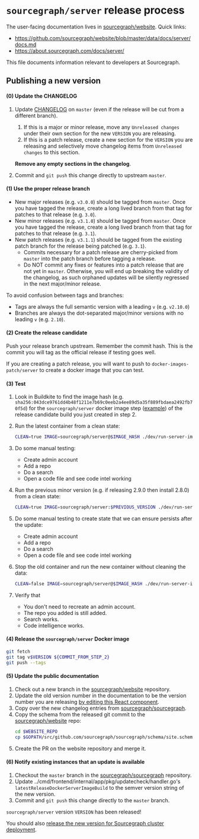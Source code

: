 # `sourcegraph/server` release process

The user-facing documentation lives in
[sourcegraph/website](https://github.com/sourcegraph/website). Quick links:

- https://github.com/sourcegraph/website/blob/master/data/docs/server/docs.md
- https://about.sourcegraph.com/docs/server/

This file documents information relevant to developers at Sourcegraph.

## Publishing a new version

#### (0) Update the CHANGELOG

1.  Update [CHANGELOG](../../CHANGELOG.md) on `master` (even if the release will be cut from a different branch).

    1.  If this is a major or minor release, move any `Unreleased changes` under their own section
        for the new `VERSION` you are releasing.
    1.  If this is a patch release, create a new section for the `VERSION` you are releasing and
        selectively move changelog items from `Unreleased changes` to this section.

    **Remove any empty sections in the changelog**.

1.  Commit and `git push` this change directly to upstream `master`.

#### (1) Use the proper release branch

- New major releases (e.g. `v3.0.0`) should be tagged from `master`. Once you have tagged the release, create a long lived branch from that tag for patches to that release (e.g. `3.0`).
- New minor releases (e.g. `v3.1.0`) should be tagged from `master`. Once you have tagged the release, create a long lived branch from that tag for patches to that release (e.g. `3.1`).
- New patch releases (e.g. `v3.1.1`) should be tagged from the existing patch branch for the release being patched (e.g. `3.1`).
  - Commits necessary for a patch release are cherry-picked from `master` into the patch branch
    before tagging a release.
  - Do NOT commit any fixes or features into a patch release that are not yet in
    `master`. Otherwise, you will end up breaking the validity of the changelog, as such orphaned
    updates will be silently regressed in the next major/minor release.

To avoid confusion between tags and branches:

- Tags are always the full semantic version with a leading `v` (e.g. `v2.10.0`)
- Branches are always the dot-separated major/minor versions with no leading `v` (e.g. `2.10`).

#### (2) Create the release candidate

Push your release branch upstream. Remember the commit hash. This is the commit you will tag as the official release if testing goes well.

If you are creating a patch release, you will want to push to `docker-images-patch/server` to create a docker image that you can test.

#### (3) Test

1.  Look in Buildkite to find the image hash (e.g. `sha256:043dce9761dd4b48f1211e7b69c0eeb2a4ee89d5a35f889fbdaea2492fb70f5d`) for the `sourcegraph/server` docker image step ([example](https://buildkite.com/sourcegraph/sourcegraph/builds/18738#eca69bac-2efd-4e99-82bd-99e9edd986f9)) of the release candidate build you just created in step 2.

1.  Run the latest container from a clean state:

    ```bash
    CLEAN=true IMAGE=sourcegraph/server@$IMAGE_HASH ./dev/run-server-image.sh
    ```

1.  Do some manual testing:
    - Create admin account
    - Add a repo
    - Do a search
    - Open a code file and see code intel working
1.  Run the previous minor version (e.g. if releasing 2.9.0 then install 2.8.0) from a clean state:

    ```bash
    CLEAN=true IMAGE=sourcegraph/server:$PREVIOUS_VERSION ./dev/run-server-image.sh
    ```

1.  Do some manual testing to create state that we can ensure persists after the update:
    - Create admin account
    - Add a repo
    - Do a search
    - Open a code file and see code intel working
1.  Stop the old container and run the new container without cleaning the data:

    ```bash
    CLEAN=false IMAGE=sourcegraph/server@$IMAGE_HASH ./dev/run-server-image.sh
    ```

1.  Verify that
    - You don't need to recreate an admin account.
    - The repo you added is still added.
    - Search works.
    - Code intelligence works.

#### (4) Release the `sourcegraph/server` Docker image

```bash
git fetch
git tag v$VERSION ${COMMIT_FROM_STEP_2}
git push --tags
```

#### (5) Update the public documentation

1.  Check out a new branch in the [sourcegraph/website](https://github.com/sourcegraph/website) repository.
1.  Update the old version number in the documentation to be the version number you are releasing [by editing this React component](https://github.com/sourcegraph/website/blob/master/src/components/ServerVersionNumber.tsx).
1.  Copy over the new changelog entries from [sourcegraph/sourcegraph](https://github.com/sourcegraph/sourcegraph).
1.  Copy the schema from the released git commit to the [sourcegraph/website](https://github.com/sourcegraph/website) repo:
    ```bash
    cd $WEBSITE_REPO
    cp $GOPATH/src/github.com/sourcegraph/sourcegraph/schema/site.schema.json utils/
    ```
1.  Create the PR on the website repository and merge it.

#### (6) Notify existing instances that an update is available

1.  Checkout the `master` branch in the [sourcegraph/sourcegraph](https://github.com/sourcegraph/sourcegraph) repository.
1.  Update ../cmd/frontend/internal/app/pkg/updatecheck/handler.go's `latestReleaseDockerServerImageBuild` to the
    semver version string of the new version.
1.  Commit and `git push` this change directly to the `master` branch.

`sourcegraph/server` version `VERSION` has been released!

You should also [release the new version for Sourcegraph cluster deployment](https://github.com/sourcegraph/deploy-sourcegraph/blob/master/README.dev.md#cutting-a-release).
